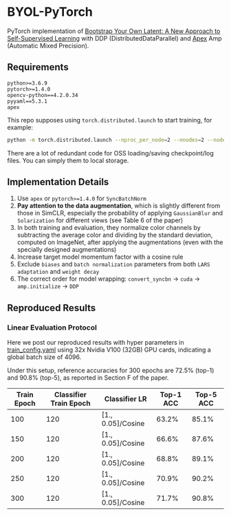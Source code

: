 # BYOL-PyTorch

PyTorch implementation of [Bootstrap Your Own Latent: A New Approach to Self-Supervised Learning](https://arxiv.org/abs/2006.07733) with DDP (DistributedDataParallel) and [Apex](https://github.com/NVIDIA/apex) Amp (Automatic Mixed Precision).

## Requirements

```
python>=3.6.9
pytorch>=1.4.0
opencv-python==4.2.0.34
pyyaml==5.3.1
apex
```

This repo supposes using `torch.distributed.launch` to start training, for example:

```bash
python -m torch.distributed.launch --nproc_per_node=2 --nnodes=2 --node_rank=0 --master_addr="" --master_port=12345 byol_main.py
```

There are a lot of redundant code for OSS loading/saving checkpoint/log files. You can simply them to local storage.

## Implementation Details

1. Use `apex` or `pytorch>=1.4.0` for `SyncBatchNorm`
2. **Pay attention to the data augmentation**, which is slightly different from those in SimCLR, especially the probability of applying `GaussianBlur` and `Solarization` for different views (see Table 6 of the paper)
3. In both training and evaluation, they normalize color channels by subtracting the average color and dividing by the standard deviation, computed on ImageNet, after applying the augmentations (even with the specially designed augmentations)
4. Increase target model momentum factor with a cosine rule
5. Exclude `biases` and `batch normalization` parameters from both `LARS adaptation` and `weight decay`
6. The correct order for model wrapping: `convert_syncbn` -> `cuda` -> `amp.initialize` -> `DDP`

## Reproduced Results

### Linear Evaluation Protocol

Here we post our reproduced results with hyper parameters in [train_config.yaml](./config/train_config.yaml) using 32x Nvidia V100 (32GB) GPU cards, indicating a global batch size of 4096.

Under this setup, reference accuracies for 300 epochs are 72.5% (top-1) and 90.8% (top-5), as reported in Section F of the paper.

| Train Epoch | Classifier Train Epoch | Classifier LR     | Top-1 ACC | Top-5 ACC |
|-------------|------------------------|-------------------|-----------|-----------|
| 100         | 120                    | [1., 0.05]/Cosine | 63.2%     | 85.1%     |
| 150         | 120                    | [1., 0.05]/Cosine | 66.6%     | 87.6%     |
| 200         | 120                    | [1., 0.05]/Cosine | 68.8%     | 89.1%     |
| 250         | 120                    | [1., 0.05]/Cosine | 70.9%     | 90.2%     |
| 300         | 120                    | [1., 0.05]/Cosine | 71.7%     | 90.8%     |
